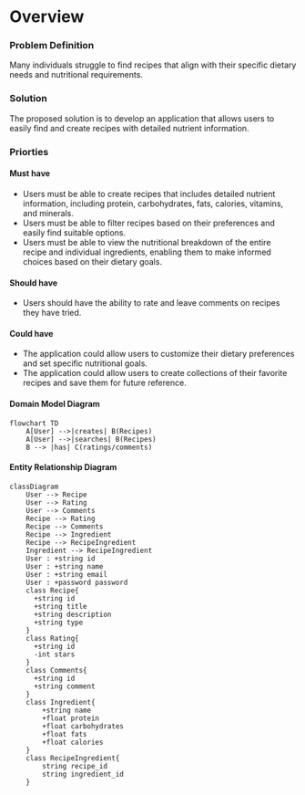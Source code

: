# Overview

### Problem Definition

Many individuals struggle to find recipes that align with their specific dietary needs and nutritional requirements.

### Solution

The proposed solution is to develop an application that allows users to easily find and create recipes with detailed nutrient information.

### Priorties

#### Must have

- Users must be able to create recipes that includes detailed nutrient information, including protein, carbohydrates, fats, calories, vitamins, and minerals.
- Users must be able to filter recipes based on their preferences and easily find suitable options.
- Users must be able to view the nutritional breakdown of the entire recipe and individual ingredients, enabling them to make informed choices based on their dietary goals.

#### Should have

- Users should have the ability to rate and leave comments on recipes they have tried.

#### Could have

- The application could allow users to customize their dietary preferences and set specific nutritional goals.
- The application could allow users to create collections of their favorite recipes and save them for future reference.

#### Domain Model Diagram

```mermaid
flowchart TD
    A[User] -->|creates| B(Recipes)
    A[User] -->|searches| B(Recipes)
    B --> |has| C(ratings/comments)
```

#### Entity Relationship Diagram

```mermaid
classDiagram
    User --> Recipe
    User --> Rating
    User --> Comments
    Recipe --> Rating
    Recipe --> Comments
    Recipe --> Ingredient
    Recipe --> RecipeIngredient
    Ingredient --> RecipeIngredient
    User : +string id
    User : +string name
    User : +string email
    User : +password password
    class Recipe{
      +string id
      +string title
      +string description
      +string type
    }
    class Rating{
      +string id
      -int stars
    }
    class Comments{
      +string id
      +string comment
    }
    class Ingredient{
        +string name
        +float protein
        +float carbohydrates
        +float fats
        +float calories
    }
    class RecipeIngredient{
        string recipe_id
        string ingredient_id
    }
```
